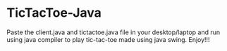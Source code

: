 # TicTacToe-Java

Paste the client.java and tictactoe.java file in your desktop/laptop and run using java compiler to play tic-tac-toe made using java swing.
Enjoy!!!
